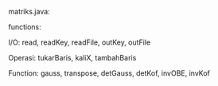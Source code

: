 matriks.java:


functions:

I/O: read, readKey, readFile, outKey, outFile

Operasi: tukarBaris, kaliX, tambahBaris

Function: gauss, transpose, detGauss, detKof, invOBE, invKof
